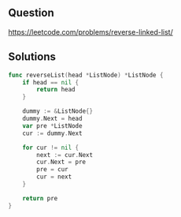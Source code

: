 ## Question

https://leetcode.com/problems/reverse-linked-list/

## Solutions

```go
func reverseList(head *ListNode) *ListNode {
	if head == nil {
		return head
	}

	dummy := &ListNode{}
	dummy.Next = head
	var pre *ListNode
	cur := dummy.Next

	for cur != nil {
		next := cur.Next
		cur.Next = pre
		pre = cur
		cur = next
	}

	return pre
}
```
